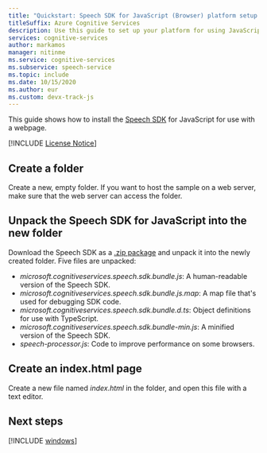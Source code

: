 ```yaml
---
title: "Quickstart: Speech SDK for JavaScript (Browser) platform setup - Speech service"
titleSuffix: Azure Cognitive Services
description: Use this guide to set up your platform for using JavaScript (Browser) with the Speech SDK.
services: cognitive-services
author: markamos
manager: nitinme
ms.service: cognitive-services
ms.subservice: speech-service
ms.topic: include
ms.date: 10/15/2020
ms.author: eur
ms.custom: devx-track-js
---
```


This guide shows how to install the [Speech SDK](~/articles/cognitive-services/speech-service/speech-sdk.md) for JavaScript for use with a webpage.

[!INCLUDE [License Notice](~/includes/cognitive-services-speech-service-license-notice.md)]

## Create a folder

Create a new, empty folder. If you want to host the sample on a web server, make sure that the web server can access the folder.

## Unpack the Speech SDK for JavaScript into the new folder

Download the Speech SDK as a [.zip package](https://aka.ms/csspeech/jsbrowserpackage) and unpack it into the newly created folder. Five files are unpacked:
- *microsoft.cognitiveservices.speech.sdk.bundle.js*: A human-readable version of the Speech SDK.
- *microsoft.cognitiveservices.speech.sdk.bundle.js.map*: A map file that's used for debugging SDK code.
- *microsoft.cognitiveservices.speech.sdk.bundle.d.ts*: Object definitions for use with TypeScript.
- *microsoft.cognitiveservices.speech.sdk.bundle-min.js*: A minified version of the Speech SDK.
- *speech-processor.js*: Code to improve performance on some browsers.

## Create an index.html page

Create a new file named *index.html* in the folder, and open this file with a text editor.

## Next steps

[!INCLUDE [windows](../quickstart-list.md)]
